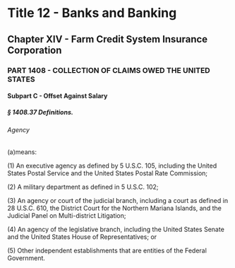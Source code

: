 
# Title 12 - Banks and Banking
## Chapter XIV - Farm Credit System Insurance Corporation
### PART 1408 - COLLECTION OF CLAIMS OWED THE UNITED STATES
#### Subpart C - Offset Against Salary
##### § 1408.37 Definitions.
###### Agency

(a)means:

(1) An executive agency as defined by 5 U.S.C. 105, including the United States Postal Service and the United States Postal Rate Commission;

(2) A military department as defined in 5 U.S.C. 102;

(3) An agency or court of the judicial branch, including a court as defined in 28 U.S.C. 610, the District Court for the Northern Mariana Islands, and the Judicial Panel on Multi-district Litigation;

(4) An agency of the legislative branch, including the United States Senate and the United States House of Representatives; or

(5) Other independent establishments that are entities of the Federal Government.

